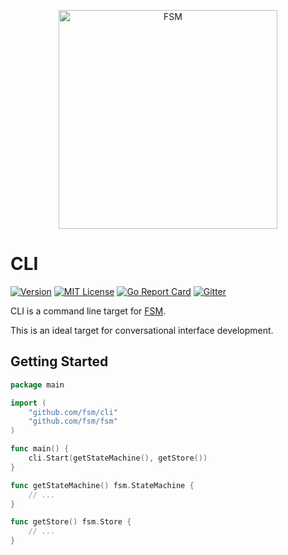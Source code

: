 <a href="https://github.com/fsm"><p align="center"><img src="https://user-images.githubusercontent.com/2105067/35464215-a014d512-02a9-11e8-8913-63a066f6064e.png" alt="FSM" width="350px" align="center;"/></p></a>

# CLI

[![Version](https://img.shields.io/github/tag/fsm/cli.svg)](https://github.com/fsm/cli/releases)
[![MIT License](https://img.shields.io/badge/License-MIT-blue.svg)](https://github.com/fsm/cli/blob/master/LICENSE.md) 
[![Go Report Card](https://goreportcard.com/badge/github.com/fsm/cli)](https://goreportcard.com/report/github.com/fsm/cli) 
[![Gitter](https://img.shields.io/gitter/room/nwjs/nw.js.svg)](https://gitter.im/fsm/Lobby)

CLI is a command line target for [FSM](https://github.com/fsm/fsm).

This is an ideal target for conversational interface development.

## Getting Started

```go
package main

import (
	"github.com/fsm/cli"
	"github.com/fsm/fsm"
)

func main() {
	cli.Start(getStateMachine(), getStore())
}

func getStateMachine() fsm.StateMachine {
	// ...
}

func getStore() fsm.Store {
	// ...
}
```
